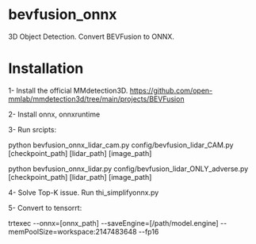 # bevfusion_onnx
3D Object Detection. Convert BEVFusion to ONNX. 

# Installation
1- Install the official MMdetection3D. https://github.com/open-mmlab/mmdetection3d/tree/main/projects/BEVFusion

2- Install onnx, onnxruntime

3- Run srcipts:

python bevfusion_onnx_lidar_cam.py config/bevfusion_lidar_CAM.py [checkpoint_path] [lidar_path] [image_path]

python bevfusion_onnx_lidar.py config/bevfusion_lidar_ONLY_adverse.py [checkpoint_path] [lidar_path] [image_path]

4- Solve Top-K issue. Run thi_simplifyonnx.py

5- Convert to tensorrt: 

trtexec --onnx=[onnx_path] --saveEngine=[/path/model.engine] --memPoolSize=workspace:2147483648 --fp16

